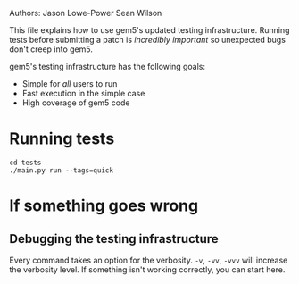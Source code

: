 Authors: Jason Lowe-Power
         Sean Wilson

This file explains how to use gem5's updated testing infrastructure. Running tests before submitting a patch is *incredibly important* so unexpected bugs don't creep into gem5.

gem5's testing infrastructure has the following goals:
 * Simple for *all* users to run
 * Fast execution in the simple case
 * High coverage of gem5 code

# Running tests

```shell
cd tests
./main.py run --tags=quick
```

# If something goes wrong

## Debugging the testing infrastructure

Every command takes an option for the verbosity. `-v`, `-vv`, `-vvv` will increase the verbosity level. If something isn't working correctly, you can start here.

